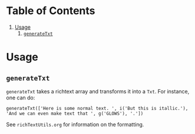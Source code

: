 
# Table of Contents

1.  [Usage](#orgebe6d07)
    1.  [`generateTxt`](#org67de710)



<a id="orgebe6d07"></a>

# Usage


<a id="org67de710"></a>

## `generateTxt`

`generateTxt` takes a richtext array and transforms it into a `Txt`. For instance, one can do:

    generateTxt(['Here is some normal text. ', i('But this is itallic.'), 'And we can even make text that ', g('GLOWS'), '.'])

See `richTextUtils.org` for information on the formatting.

